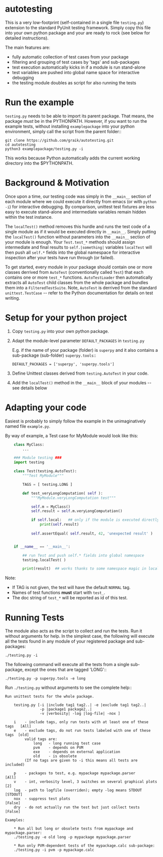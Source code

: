 # autotesting

This is a very low-footprint (self-contained in a single file `testing.py`)
extension to the standard PyUnit testing framework. Simply copy this file
into your own python package and your are ready to rock (see below for
detailed instructions).

The main features are:

  * fully automatic collection of test cases from your package
  * filtering and grouping of test cases by 'tags' and sub-packages
  * test execution automatically kicks in if a module is run stand-alone
  * test variables are pushed into global name space for interactive debugging
  * the testing module doubles as script for also running the tests

Run the example
===============

`testing.py` needs to be able to import its parent package. That means, the package
*must* be in the PYTHONPATH. However, if you want to run the example tests,
without installing `examplepackage` into your python environment, simply call the
script from the parent folder::

    git clone https://github.com/graik/autotesting.git
    cd autotesting
    python3 examplepackage/testing.py -i

This works because Python automatically adds the current working directory
into the $PYTHONPATH.

Background & Motivation
=======================

Once upon a time, our testing code was simply in the `__main__` section of each
module where we could execute it directly from emacs (or with `python
-i`) for interactive debugging. By comparison, unittest test fixtures
are less easy to execute stand-alone and intermediate variables remain
hidden within the test instance. 

The `localTest()` method removes this hurdle and runs the test code of a
single module as if it would be executed directly in `__main__`. Simply putting
the `localTest()` function without parameters into the `__main__` section of your
module is enough. Your `Test.test_*` methods should assign intermediate and
final results to `self.|something|` variables `localTest` will then push all
`self.*` fields into the global namespace for interactive inspection after
your tests have run through (or failed).

To get started, every module in your package should contain one or more classes
derrived from `AutoTest` (conventionally called `Test`) that
each contains one or more `test_*` functions. `AutoTestLoader` then
automatically extracts all `AutoTest` child classes from the whole
package and bundles them into a `FilteredTestSuite`. Note, `AutoTest` is 
derrived from the standard `unittest.TestCase` -- refer to the Python 
documentation for details on test writing.

Setup for your python project
=============================

1. Copy `testing.py` into your own python package.
2. Adapt the module-level parameter `DEFAULT_PACKAGES` in `testing.py`

   E.g. if the name of your package (folder) is `superpy` and it also contains a sub-package (sub-folder) `superpy.tools`::
   
       DEFAULT_PACKAGES = ['superpy', 'superpy.tools']

3. Define Unittest classes derived from `testing.AutoTest` in your code.
4. Add the `localTest()` method in the `__main__` block of your modules
   -- see details below

Adapting your code
==================

Easiest is probably to simply follow the example in the unimaginatively named file `example.py`. 

  By way of example, a Test case for MyModule would look like this:
```python
    class MyClass:
        ...

    ### Module testing ###
    import testing

    class Test(testing.AutoTest):
        """Test MyModule"""

        TAGS = [ testing.LONG ]

        def test_veryLongComputation( self ):
            """MyModule.veryLongComputation test"""

            self.m = MyClass()
            self.result = self.m.veryLongComputation()

            if self.local:   ## only if the module is executed directly
                print(self.result) 
                
            self.assertEqual( self.result, 42, 'unexpected result' )


    if __name__ == '__main__':

        ## run Test and push self.* fields into global namespace
        testing.localTest( )

        print(result)  ## works thanks to some namespace magic in localTest
```

Note:

  - If TAG is not given, the test will have the default `NORMAL` tag.
  - Names of test functions **must** start with `test_`.
  - The doc string of `test_*` will be reported as id of this test.

Running Tests
=============

The module also acts as the script to collect and run the tests. Run it without
arguments for help. In the simplest case, the following will execute all the tests
found in any module of your registered package and sub-packages:

    ./testing.py -i

The following command will execute all the tests from a single sub-package,
except the ones that are tagged 'LONG'::

    ./testing.py -p superpy.tools -e long

Run `./testing.py` without arguments to see the complete help::

    Run unittest tests for the whole package.

        testing.py [-i |include tag1 tag2..| -e |exclude tag1 tag2..|
                    -p |package1 package2..|
                    -v |verbosity| -log |log-file| -nox ]

        i    - include tags, only run tests with at least one of these tags   [All]
        e    - exclude tags, do not run tests labeled with one of these tags  [old]
             valid tags are:
                 long   - long running test case
                 pvm    - depends on PVM
                 exe    - depends on external application
                 old    - is obsolete
             (If no tags are given to -i this means all tests are included)

        p    - packages to test, e.g. mypackage mypackage.parser           [All]
        v    - int, verbosity level, 3 switches on several graphical plots      [2]
        log  - path to logfile (overriden); empty -log means STDOUT        [STDOUT]
        nox  - suppress test plots                                          [False]
        dry  - do not actually run the test but just collect tests          [False]

    Examples:

        * Run all but long or obsolete tests from mypackage and mypackage.parser:
        ./testing.py -e old long -p mypackage mypackage.parser

        * Run only PVM-dependent tests of the mypackage.calc sub-package:
        ./testing.py -i pvm -p mypackage.calc

